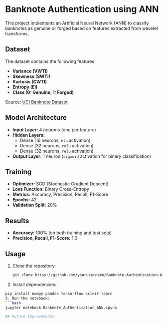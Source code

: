 # Banknote Authentication using ANN

This project implements an Artificial Neural Network (ANN) to classify banknotes as genuine or forged based on features extracted from wavelet transforms.

## Dataset
The dataset contains the following features:
- **Variance (VWTI)**  
- **Skewness (SWTI)**  
- **Kurtosis (CWTI)**  
- **Entropy (EI)**  
- **Class (0: Genuine, 1: Forged)**  

Source: [UCI Banknote Dataset](https://archive.ics.uci.edu/ml/datasets/banknote+authentication)

## Model Architecture
- **Input Layer:** 4 neurons (one per feature)  
- **Hidden Layers:**  
  - Dense (16 neurons, `elu` activation)  
  - Dense (32 neurons, `relu` activation)  
  - Dense (32 neurons, `relu` activation)  
- **Output Layer:** 1 neuron (`sigmoid` activation for binary classification)  

## Training
- **Optimizer:** SGD (Stochastic Gradient Descent)  
- **Loss Function:** Binary Cross-Entropy  
- **Metrics:** Accuracy, Precision, Recall, F1-Score  
- **Epochs:** 42  
- **Validation Split:** 20%  

## Results
- **Accuracy:** 100% (on both training and test sets)  
- **Precision, Recall, F1-Score:** 1.0  

## Usage
1. Clone the repository:
   ```bash
   git clone https://github.com/yourusername/Banknote-Authentication-ANN.git
2. Install dependencies:
  ```bash
  pip install numpy pandas tensorflow scikit-learn
3. Run the notebook:
  ```bash
  jupyter notebook Banknote_Authentication_ANN.ipynb

## Future Improvements

